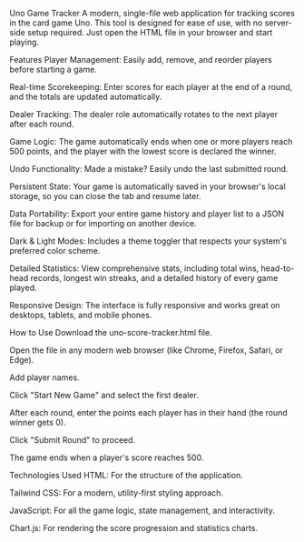 Uno Game Tracker
A modern, single-file web application for tracking scores in the card game Uno. This tool is designed for ease of use, with no server-side setup required. Just open the HTML file in your browser and start playing.

Features
Player Management: Easily add, remove, and reorder players before starting a game.

Real-time Scorekeeping: Enter scores for each player at the end of a round, and the totals are updated automatically.

Dealer Tracking: The dealer role automatically rotates to the next player after each round.

Game Logic: The game automatically ends when one or more players reach 500 points, and the player with the lowest score is declared the winner.

Undo Functionality: Made a mistake? Easily undo the last submitted round.

Persistent State: Your game is automatically saved in your browser's local storage, so you can close the tab and resume later.

Data Portability: Export your entire game history and player list to a JSON file for backup or for importing on another device.

Dark & Light Modes: Includes a theme toggler that respects your system's preferred color scheme.

Detailed Statistics: View comprehensive stats, including total wins, head-to-head records, longest win streaks, and a detailed history of every game played.

Responsive Design: The interface is fully responsive and works great on desktops, tablets, and mobile phones.

How to Use
Download the uno-score-tracker.html file.

Open the file in any modern web browser (like Chrome, Firefox, Safari, or Edge).

Add player names.

Click "Start New Game" and select the first dealer.

After each round, enter the points each player has in their hand (the round winner gets 0).

Click "Submit Round" to proceed.

The game ends when a player's score reaches 500.

Technologies Used
HTML: For the structure of the application.

Tailwind CSS: For a modern, utility-first styling approach.

JavaScript: For all the game logic, state management, and interactivity.

Chart.js: For rendering the score progression and statistics charts.

